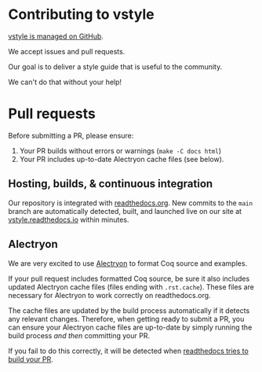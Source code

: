 # Contributing to vstyle

[vstyle is managed on GitHub](https://github.com/appliedfm/vstyle).

We accept issues and pull requests.

Our goal is to deliver a style guide that is useful to the community.

We can't do that without your help!


# Pull requests

Before submitting a PR, please ensure:

1. Your PR builds without errors or warnings (`make -C docs html`)
2. Your PR includes up-to-date Alectryon cache files (see below).


## Hosting, builds, & continuous integration

Our repository is integrated with [readthedocs.org](https://readthedocs.org/projects/vstyle/). New commits to the `main` branch are automatically detected, built, and launched live on our site at [vstyle.readthedocs.io](https://vstyle.readthedocs.io) within minutes.


## Alectryon

We are very excited to use [Alectryon](https://github.com/cpitclaudel/alectryon/) to format Coq source and examples.

If your pull request includes formatted Coq source, be sure it also includes updated Alectryon cache files (files ending with `.rst.cache`). These files are necessary for Alectryon to work correctly on readthedocs.org.

The cache files are updated by the build process automatically if it detects any relevant changes. Therefore, when getting ready to submit a PR, you can ensure your Alectryon cache files are up-to-date by simply running the build process *and then* committing your PR.

If you fail to do this correctly, it will be detected when [readthedocs tries to build your PR](https://readthedocs.org/projects/vstyle/builds/).
